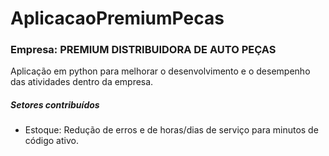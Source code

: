# AplicacaoPremiumPecas

### Empresa: PREMIUM DISTRIBUIDORA DE AUTO PEÇAS 

 Aplicação em python para melhorar o desenvolvimento e o desempenho das atividades dentro da empresa.

##### Setores contribuídos
- Estoque: Redução de erros e de horas/dias de serviço para minutos de código ativo.